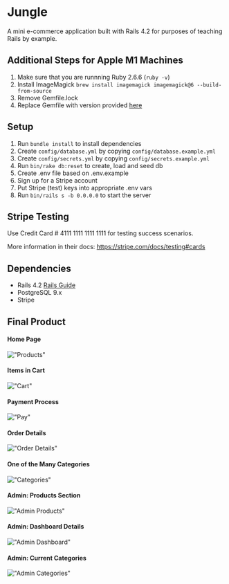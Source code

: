 # Jungle

A mini e-commerce application built with Rails 4.2 for purposes of teaching Rails by example.

## Additional Steps for Apple M1 Machines

1. Make sure that you are runnning Ruby 2.6.6 (`ruby -v`)
1. Install ImageMagick `brew install imagemagick imagemagick@6 --build-from-source`
2. Remove Gemfile.lock
3. Replace Gemfile with version provided [here](https://gist.githubusercontent.com/FrancisBourgouin/831795ae12c4704687a0c2496d91a727/raw/ce8e2104f725f43e56650d404169c7b11c33a5c5/Gemfile)

## Setup

1. Run `bundle install` to install dependencies
2. Create `config/database.yml` by copying `config/database.example.yml`
3. Create `config/secrets.yml` by copying `config/secrets.example.yml`
4. Run `bin/rake db:reset` to create, load and seed db
5. Create .env file based on .env.example
6. Sign up for a Stripe account
7. Put Stripe (test) keys into appropriate .env vars
8. Run `bin/rails s -b 0.0.0.0` to start the server

## Stripe Testing

Use Credit Card # 4111 1111 1111 1111 for testing success scenarios.

More information in their docs: <https://stripe.com/docs/testing#cards>

## Dependencies

* Rails 4.2 [Rails Guide](http://guides.rubyonrails.org/v4.2/)
* PostgreSQL 9.x
* Stripe

## Final Product

#### Home Page
!["Products"](https://github.com/MorsalN/jungle-rails/blob/master/docs/images/Products.png)

#### Items in Cart
!["Cart"](https://github.com/MorsalN/jungle-rails/blob/master/docs/images/Cart.png)

#### Payment Process
!["Pay"](https://github.com/MorsalN/jungle-rails/blob/master/docs/images/Pay.png)

#### Order Details
!["Order Details"](https://github.com/MorsalN/jungle-rails/blob/master/docs/images/OrderDetails.png)

#### One of the Many Categories 
!["Categories"](https://github.com/MorsalN/jungle-rails/blob/master/docs/images/Categories.png)

#### Admin: Products Section 
!["Admin Products"](https://github.com/MorsalN/jungle-rails/blob/master/docs/images/AdminProducts.png)

#### Admin: Dashboard Details
!["Admin Dashboard"](https://github.com/MorsalN/jungle-rails/blob/master/docs/images/AdminDashboard.png)

#### Admin: Current Categories
!["Admin Categories"](https://github.com/MorsalN/jungle-rails/blob/master/docs/images/AdminCategories.png)
